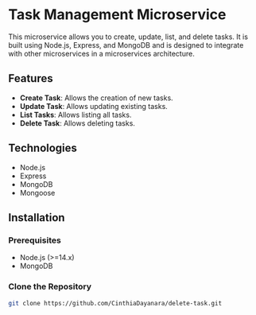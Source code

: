 # Task Management Microservice

This microservice allows you to create, update, list, and delete tasks. It is built using Node.js, Express, and MongoDB and is designed to integrate with other microservices in a microservices architecture.

## Features

- **Create Task**: Allows the creation of new tasks.
- **Update Task**: Allows updating existing tasks.
- **List Tasks**: Allows listing all tasks.
- **Delete Task**: Allows deleting tasks.

## Technologies

- Node.js
- Express
- MongoDB
- Mongoose

## Installation

### Prerequisites

- Node.js (>=14.x)
- MongoDB

### Clone the Repository

```bash
git clone https://github.com/CinthiaDayanara/delete-task.git

